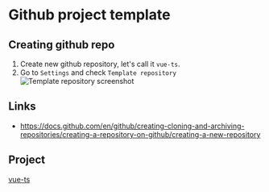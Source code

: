 # Github project template

## Creating github repo

1. Create new github repository, let's call it `vue-ts`.
2. Go to `Settings` and check `Template repository`
   ![Template repository screenshot](https://dev-to-uploads.s3.amazonaws.com/uploads/articles/ub1v0eq5118thiflskw0.png)

## Links

-   https://docs.github.com/en/github/creating-cloning-and-archiving-repositories/creating-a-repository-on-github/creating-a-new-repository

## Project

[vue-ts](https://github.com/imomaliev/vue-ts)
